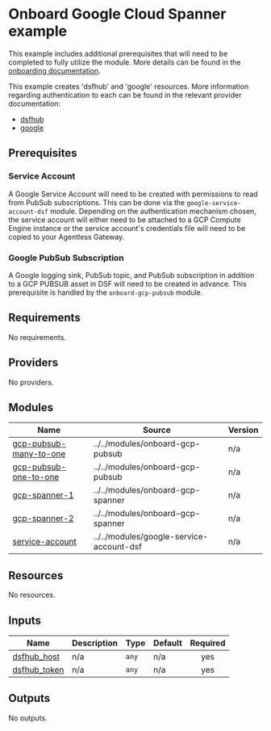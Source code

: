 # Onboard Google Cloud Spanner example
This example includes additional prerequisites that will need to be completed to fully utilize the module. More details can be found in the [onboarding documentation](https://docs.imperva.com/bundle/onboarding-databases-to-sonar-reference-guide/page/Spanner-Onboarding-Steps_48367568.html).

This example creates 'dsfhub' and 'google' resources. More information regarding authentication to each can be found in the relevant provider documentation:
- [dsfhub](https://registry.terraform.io/providers/imperva/dsfhub/latest/docs)
- [google](https://registry.terraform.io/providers/hashicorp/google/latest/docs)

## Prerequisites
### Service Account
A Google Service Account will need to be created with permissions to read from PubSub subscriptions. This can be done via the ``google-service-account-dsf`` module. Depending on the authentication mechanism chosen, the service account will either need to be attached to a GCP Compute Engine instance or the service account's credentials file will need to be copied to your Agentless Gateway.

### Google PubSub Subscription
A Google logging sink, PubSub topic, and PubSub subscription in addition to a GCP PUBSUB asset in DSF will need to be created in advance. This prerequisite is handled by the ``onboard-gcp-pubsub`` module.
<!-- BEGIN_TF_DOCS -->
## Requirements

No requirements.

## Providers

No providers.

## Modules

| Name | Source | Version |
|------|--------|---------|
| <a name="module_gcp-pubsub-many-to-one"></a> [gcp-pubsub-many-to-one](#module\_gcp-pubsub-many-to-one) | ../../modules/onboard-gcp-pubsub | n/a |
| <a name="module_gcp-pubsub-one-to-one"></a> [gcp-pubsub-one-to-one](#module\_gcp-pubsub-one-to-one) | ../../modules/onboard-gcp-pubsub | n/a |
| <a name="module_gcp-spanner-1"></a> [gcp-spanner-1](#module\_gcp-spanner-1) | ../../modules/onboard-gcp-spanner | n/a |
| <a name="module_gcp-spanner-2"></a> [gcp-spanner-2](#module\_gcp-spanner-2) | ../../modules/onboard-gcp-spanner | n/a |
| <a name="module_service-account"></a> [service-account](#module\_service-account) | ../../modules/google-service-account-dsf | n/a |

## Resources

No resources.

## Inputs

| Name | Description | Type | Default | Required |
|------|-------------|------|---------|:--------:|
| <a name="input_dsfhub_host"></a> [dsfhub\_host](#input\_dsfhub\_host) | n/a | `any` | n/a | yes |
| <a name="input_dsfhub_token"></a> [dsfhub\_token](#input\_dsfhub\_token) | n/a | `any` | n/a | yes |

## Outputs

No outputs.
<!-- END_TF_DOCS -->